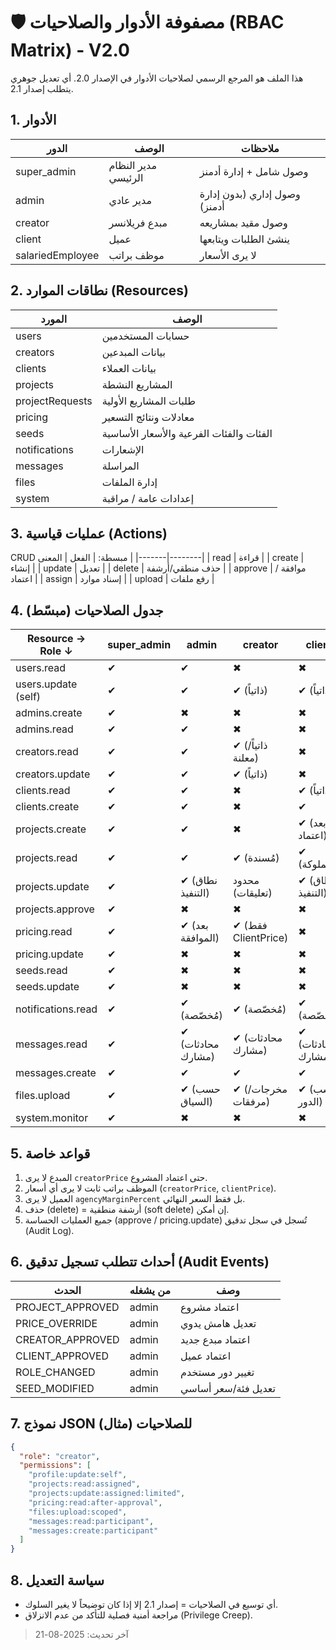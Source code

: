# 🛡️ مصفوفة الأدوار والصلاحيات (RBAC Matrix) - V2.0

هذا الملف هو المرجع الرسمي لصلاحيات الأدوار في الإصدار 2.0. أي تعديل جوهري يتطلب إصدار 2.1.

## 1. الأدوار
| الدور | الوصف | ملاحظات |
|-------|-------|---------|
| super_admin | مدير النظام الرئيسي | وصول شامل + إدارة أدمنز |
| admin | مدير عادي | وصول إداري (بدون إدارة أدمنز) |
| creator | مبدع فريلانسر | وصول مقيد بمشاريعه |
| client | عميل | ينشئ الطلبات ويتابعها |
| salariedEmployee | موظف براتب | لا يرى الأسعار |

## 2. نطاقات الموارد (Resources)
| المورد | الوصف |
|--------|-------|
| users | حسابات المستخدمين |
| creators | بيانات المبدعين |
| clients | بيانات العملاء |
| projects | المشاريع النشطة |
| projectRequests | طلبات المشاريع الأولية |
| pricing | معادلات ونتائج التسعير |
| seeds | الفئات والفئات الفرعية والأسعار الأساسية |
| notifications | الإشعارات |
| messages | المراسلة |
| files | إدارة الملفات |
| system | إعدادات عامة / مراقبة |

## 3. عمليات قياسية (Actions)
CRUD مبسطة:
| الفعل | المعنى |
|-------|--------|
| read | قراءة |
| create | إنشاء |
| update | تعديل |
| delete | حذف منطقي/أرشفة |
| approve | موافقة / اعتماد |
| assign | إسناد موارد |
| upload | رفع ملفات |

## 4. جدول الصلاحيات (مبسّط)
| Resource → Role ↓ | super_admin | admin | creator | client | salariedEmployee |
|-------------------|-------------|-------|---------|--------|------------------|
| users.read | ✔ | ✔ | ✖ | ✖ | ✖ |
| users.update (self) | ✔ | ✔ | ✔ (ذاتياً) | ✔ (ذاتياً) | ✔ (ذاتياً) |
| admins.create | ✔ | ✖ | ✖ | ✖ | ✖ |
| admins.read | ✔ | ✔ | ✖ | ✖ | ✖ |
| creators.read | ✔ | ✔ | ✔ (ذاتياً/معلنة) | ✖ | ✖ |
| creators.update | ✔ | ✔ | ✔ (ذاتياً) | ✖ | ✖ |
| clients.read | ✔ | ✔ | ✖ | ✔ (ذاتياً) | ✖ |
| clients.create | ✔ | ✔ | ✖ | ✔ | ✖ |
| projects.create | ✔ | ✔ | ✖ | ✔ (بعد اعتماد) | ✖ |
| projects.read | ✔ | ✔ | ✔ (مُسندة) | ✔ (مملوكة) | ✔ (مُسندة) |
| projects.update | ✔ | ✔ (نطاق التنفيذ) | محدود (تعليقات) | ✔ (نطاق التنفيذ) |
| projects.approve | ✔ | ✖ | ✖ | ✖ |
| pricing.read | ✔ | ✔ (بعد الموافقة) | ✔ (فقط ClientPrice) | ✖ |
| pricing.update | ✔ | ✖ | ✖ | ✖ |
| seeds.read | ✔ | ✖ | ✖ | ✖ |
| seeds.update | ✔ | ✖ | ✖ | ✖ |
| notifications.read | ✔ | ✔ (مُخصّصة) | ✔ (مُخصّصة) | ✔ (مُخصّصة) |
| messages.read | ✔ | ✔ (محادثات مشارك) | ✔ (محادثات مشارك) | ✔ (محادثات مشارك) |
| messages.create | ✔ | ✔ | ✔ | ✔ |
| files.upload | ✔ | ✔ (حسب السياق) | ✔ (مخرجات/مرفقات) | ✔ (حسب الدور) |
| system.monitor | ✔ | ✖ | ✖ | ✖ |

## 5. قواعد خاصة
1. المبدع لا يرى `creatorPrice` حتى اعتماد المشروع.
2. الموظف براتب ثابت لا يرى أي أسعار (`creatorPrice`, `clientPrice`).
3. العميل لا يرى `agencyMarginPercent` بل فقط السعر النهائي.
4. حذف (delete) = أرشفة منطقية (soft delete) إن أمكن.
5. جميع العمليات الحساسة (approve / pricing.update) تُسجل في سجل تدقيق (Audit Log).

## 6. أحداث تتطلب تسجيل تدقيق (Audit Events)
| الحدث | من يشغله | وصف |
|-------|----------|-----|
| PROJECT_APPROVED | admin | اعتماد مشروع |
| PRICE_OVERRIDE | admin | تعديل هامش يدوي |
| CREATOR_APPROVED | admin | اعتماد مبدع جديد |
| CLIENT_APPROVED | admin | اعتماد عميل |
| ROLE_CHANGED | admin | تغيير دور مستخدم |
| SEED_MODIFIED | admin | تعديل فئة/سعر أساسي |

## 7. نموذج JSON للصلاحيات (مثال)
```json
{
  "role": "creator",
  "permissions": [
    "profile:update:self",
    "projects:read:assigned",
    "projects:update:assigned:limited",
    "pricing:read:after-approval",
    "files:upload:scoped",
    "messages:read:participant",
    "messages:create:participant"
  ]
}
```

## 8. سياسة التعديل
- أي توسيع في الصلاحيات = إصدار 2.1 إلا إذا كان توضيحاً لا يغير السلوك.
- مراجعة أمنية فصلية للتأكد من عدم الانزلاق (Privilege Creep).

> آخر تحديث: 2025-08-21
